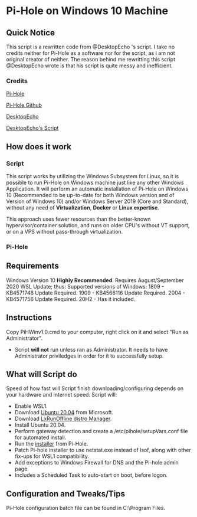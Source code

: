 # Pi-Hole on Windows 10 Machine

## Quick Notice
This script is a rewritten code from @DesktopEcho 's script. I take no credits neither for Pi-Hole as a software nor for the script, as I am not original creator of neither. The reason behind me rewritting this script @DesktopEcho wrote is that his script is quite messy and inefficient. 

### Credits

[Pi-Hole](https://pi-hole.net/)

[Pi-Hole Github](https://github.com/pi-hole/pi-hole)

[DesktopEcho](https://github.com/DesktopECHO)

[DesktopEcho's Script](https://github.com/DesktopECHO/Pi-Hole-for-WSL1)

## How does it work
### Script
This script works by utilizing the Windows Subsystem for Linux, so it is possible to run Pi-Hole on Windows machine just like any other Windows Application. It will perform an automatic installation of Pi-Hole on Windows 10 (Recommended to be up-to-date for both Windows version and of Version of Windows 10) and/or Windows Server 2019 (Core and Standard), without any need of **Virtualization**, **Docker** or **Linux expertise**.

This approach uses fewer resources than the better-known hypervisor/container solution, and runs on older CPU's without VT support, or on a VPS without pass-through virtualization.
### Pi-Hole

## Requirements
Windows Version 10 **Highly Recommended**.
Requires August/September 2020 WSL Update; thus:
Supported versions of Windows: 
1809 - KB4571748 Update Required.
1909 - KB4566116 Update Required.
2004 - KB4571756 Update Required.
20H2 - Has it included.

## Instructions
Copy PiHWinv1.0.cmd to your computer, right click on it and select "Run as Administrator".
- Script **will not** run unless ran as Administrator. It needs to have Administrator priviledges in order for it to successfully setup.

## What will Script do
Speed of how fast will Script finish downloading/configuring depends on your hardware and internet speed.
Script will:
* Enable WSL1.
* Download [Ubuntu 20.04](https://aka.ms/wslubuntu2004) from Microsoft.
* Download [LxRunOffline distro Manager](https://github.com/DDoSolitary/LxRunOffline/releases/download/v3.5.0/LxRunOffline-v3.5.0-msvc.zip).
* Install Ubuntu 20.04.
* Perform gateway detection and create a /etc/pihole/setupVars.conf file for automated install.
* Run the [installer](https://github.com/pi-hole/pi-hole/#one-step-automated-install) from Pi-Hole.
* Patch Pi-hole installer to use netstat.exe instead of lsof, along with other fix-ups for WSL1 compatibility.
* Add exceptions to Windows Firewall for DNS and the Pi-hole admin page.
* Includes a Scheduled Task to auto-start on boot, before logon.

## Configuration and Tweaks/Tips

Pi-Hole configuration batch file can be found in C:\Program Files.
